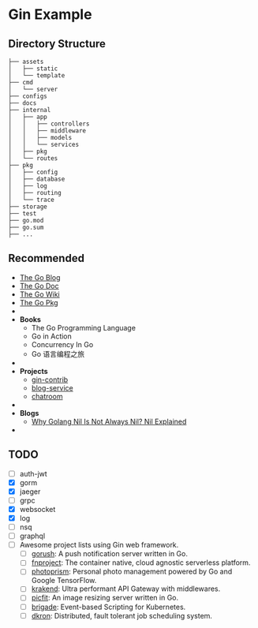 # Gin Example

## Directory Structure

```text
├── assets
│   ├── static
│   └── template
├── cmd
│   └── server
├── configs
├── docs
├── internal
│   ├── app
│   │   ├── controllers
│   │   ├── middleware
│   │   ├── models
│   │   └── services
│   ├── pkg
│   └── routes
├── pkg
│   ├── config
│   ├── database
│   ├── log
│   ├── routing
│   └── trace 
├── storage
├── test
├── go.mod
├── go.sum
├── ...
```

## Recommended

- [The Go Blog](https://blog.golang.org/index)
- [The Go Doc](https://golang.org/doc/)
- [The Go Wiki](https://github.com/golang/go/wiki)
- [The Go Pkg](https://pkg.go.dev/)
-
- **Books**
    - The Go Programming Language
    - Go in Action
    - Concurrency In Go
    - Go 语言编程之旅
-
- **Projects**
    - [gin-contrib](https://github.com/gin-contrib)
    - [blog-service](https://github.com/go-programming-tour-book/blog-service)
    - [chatroom](https://github.com/polaris1119/chatroom)
-
- **Blogs**
    - [Why Golang Nil Is Not Always Nil? Nil Explained](https://codefibershq.com/blog/golang-why-nil-is-not-always-nil)
-

## TODO

- [ ] auth-jwt
- [x] gorm
- [x] jaeger
- [ ] grpc
- [x] websocket
- [x] log
- [ ] nsq
- [ ] graphql
- [ ] Awesome project lists using Gin web framework.
    - [ ] [gorush](https://github.com/appleboy/gorush): A push notification server written in Go.
    - [ ] [fnproject](https://github.com/fnproject/fn): The container native, cloud agnostic serverless platform.
    - [ ] [photoprism](https://github.com/photoprism/photoprism): Personal photo management powered by Go and Google
      TensorFlow.
    - [ ] [krakend](https://github.com/devopsfaith/krakend): Ultra performant API Gateway with middlewares.
    - [ ] [picfit](https://github.com/thoas/picfit): An image resizing server written in Go.
    - [ ] [brigade](https://github.com/brigadecore/brigade): Event-based Scripting for Kubernetes.
    - [ ] [dkron](https://github.com/distribworks/dkron): Distributed, fault tolerant job scheduling system.